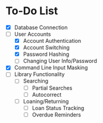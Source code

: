 
# To-Do List

- [x] Database Connection
- [ ] User Accounts
    - [x] Account Authentication
    - [x] Account Switching
    - [x] Password Hashing
    - [ ] Changing User Info/Password
- [x] Command Line Input Masking
- [ ] Library Functionality
    - [ ] Searching
        - [ ] Partial Searches
        - [ ] Autocorrect
    - [ ] Loaning/Returning
        - [ ] Loan Status Tracking
        - [ ] Overdue Reminders
